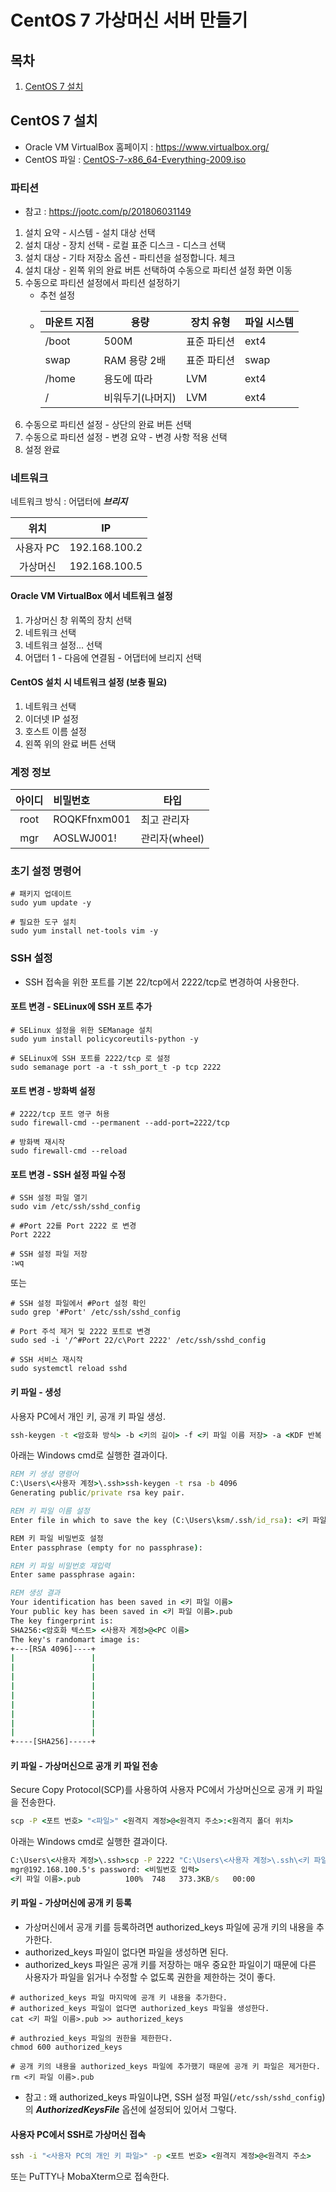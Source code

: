 # CentOS 7 가상머신 서버 만들기

## 목차
1. [CentOS 7 설치](#centos-7-설치)

## CentOS 7 설치
- Oracle VM VirtualBox 홈페이지 : https://www.virtualbox.org/
- CentOS 파일 : [CentOS-7-x86_64-Everything-2009.iso](https://mirror.kakao.com/centos/7.9.2009/isos/x86_64/CentOS-7-x86_64-Everything-2009.iso) 

### 파티션
- 참고 : https://jootc.com/p/201806031149

1. 설치 요약 - 시스템 - 설치 대상 선택
1. 설치 대상 - 장치 선택 - 로컬 표준 디스크 - 디스크 선택
2. 설치 대상 - 기타 저장소 옵션 - 파티션을 설정합니다. 체크
3. 설치 대상 - 왼쪽 위의 완료 버튼 선택하여 수동으로 파티션 설정 화면 이동
4. 수동으로 파티션 설정에서 파티션 설정하기
   - 추천 설정
   - | 마운트 지점 | 용량             | 장치 유형   | 파일 시스템 |
     |-------------|------------------|-------------|-------------|
     | /boot       | 500M             | 표준 파티션 | ext4        |
     | swap        | RAM 용량 2배     | 표준 파티션 | swap        |
     | /home       | 용도에 따라      | LVM         | ext4        |
     | /           | 비워두기(나머지) | LVM         | ext4        |
5. 수동으로 파티션 설정 - 상단의 완료 버튼 선택
6. 수동으로 파티션 설정 - 변경 요약 - 변경 사항 적용 선택
7. 설정 완료

### 네트워크

네트워크 방식 : 어댑터에 ***브리지***

|위치       | IP            |
|:---------:|:-------------:|
| 사용자 PC | 192.168.100.2 |
| 가상머신  | 192.168.100.5 |

#### Oracle VM VirtualBox 에서 네트워크 설정
1. 가상머신 창 위쪽의 장치 선택
2. 네트워크 선택
3. 네트워크 설정... 선택
4. 어댑터 1 - 다음에 연결됨 - 어댑터에 브리지 선택

#### CentOS 설치 시 네트워크 설정 (보충 필요)
1. 네트워크 선택
2. 이더넷 IP 설정
3. 호스트 이름 설정
4. 왼쪽 위의 완료 버튼 선택

### 계정 정보
| 아이디 | 비밀번호     | 타입          |
|:------:|:-------------|---------------|
| root   | ROQKFfnxm001 | 최고 관리자   |
| mgr    | AOSLWJ001!   | 관리자(wheel) |

### 초기 설정 명령어
```shell
# 패키지 업데이트
sudo yum update -y

# 필요한 도구 설치
sudo yum install net-tools vim -y
```

### SSH 설정
- SSH 접속을 위한 포트를 기본 22/tcp에서 2222/tcp로 변경하여 사용한다.

#### 포트 변경 - SELinux에 SSH 포트 추가
```shell
# SELinux 설정을 위한 SEManage 설치
sudo yum install policycoreutils-python -y

# SELinux에 SSH 포트를 2222/tcp 로 설정
sudo semanage port -a -t ssh_port_t -p tcp 2222
```

#### 포트 변경 - 방화벽 설정
```shell
# 2222/tcp 포트 영구 허용
sudo firewall-cmd --permanent --add-port=2222/tcp

# 방화벽 재시작
sudo firewall-cmd --reload
```

#### 포트 변경 - SSH 설정 파일 수정
```shell
# SSH 설정 파일 열기
sudo vim /etc/ssh/sshd_config

# #Port 22를 Port 2222 로 변경
Port 2222

# SSH 설정 파일 저장
:wq
```
또는
```shell
# SSH 설정 파일에서 #Port 설정 확인
sudo grep '#Port' /etc/ssh/sshd_config

# Port 주석 제거 및 2222 포트로 변경
sudo sed -i '/^#Port 22/c\Port 2222' /etc/ssh/sshd_config

# SSH 서비스 재시작
sudo systemctl reload sshd
```

#### 키 파일 - 생성
사용자 PC에서 개인 키, 공개 키 파일 생성.
```bat
ssh-keygen -t <암호화 방식> -b <키의 길이> -f <키 파일 이름 저장> -a <KDF 반복 횟수> -C <주석>
```
아래는 Windows cmd로 실행한 결과이다.
```bat
REM 키 생성 명령어
C:\Users\<사용자 계정>\.ssh>ssh-keygen -t rsa -b 4096
Generating public/private rsa key pair.

REM 키 파일 이름 설정
Enter file in which to save the key (C:\Users\ksm/.ssh/id_rsa): <키 파일 이름>

REM 키 파일 비밀번호 설정
Enter passphrase (empty for no passphrase):

REM 키 파일 비밀번호 재입력
Enter same passphrase again:

REM 생성 결과
Your identification has been saved in <키 파일 이름>
Your public key has been saved in <키 파일 이름>.pub
The key fingerprint is:
SHA256:<암호화 텍스트> <사용자 계정>@<PC 이름>
The key's randomart image is:
+---[RSA 4096]----+
|                 |
|                 |
|                 |
|                 |
|                 |
|                 |
|                 |
|                 |
|                 |
+----[SHA256]-----+
```

#### 키 파일 - 가상머신으로 공개 키 파일 전송
Secure Copy Protocol(SCP)를 사용하여 사용자 PC에서 가상머신으로 공개 키 파일을 전송한다.
```bat
scp -P <포트 번호> "<파일>" <원격지 계정>@<원격지 주소>:<원격지 폴더 위치>
```
아래는 Windows cmd로 실행한 결과이다.
```bat
C:\Users\<사용자 계정>\.ssh>scp -P 2222 "C:\Users\<사용자 계정>\.ssh\<키 파일 이름>.pub" 
mgr@192.168.100.5's password: <비밀번호 입력>
<키 파일 이름>.pub          100%  748   373.3KB/s   00:00
```

#### 키 파일 - 가상머신에 공개 키 등록
- 가상머신에서 공개 키를 등록하려면 authorized_keys 파일에 공개 키의 내용을 추가한다.
- authorized_keys 파일이 없다면 파일을 생성하면 된다.
- authorized_keys 파일은 공개 키를 저장하는 매우 중요한 파일이기 때문에 다른 사용자가 파일을 읽거나 수정할 수 없도록 권한을 제한하는 것이 좋다.

```shell
# authorized_keys 파일 마지막에 공개 키 내용을 추가한다.
# authorized_keys 파일이 없다면 authorized_keys 파일을 생성한다.
cat <키 파일 이름>.pub >> authorized_keys

# authrozied_keys 파일의 권한을 제한한다.
chmod 600 authorized_keys

# 공개 키의 내용을 authorized_keys 파일에 추가했기 때문에 공개 키 파일은 제거한다.
rm <키 파일 이름>.pub
```

- 참고 : 왜 authorized_keys 파일이냐면, SSH 설정 파일(```/etc/ssh/sshd_config```)의 ***AuthorizedKeysFile*** 옵션에 설정되어 있어서 그렇다.

#### 사용자 PC에서 SSH로 가상머신 접속
```bat
ssh -i "<사용자 PC의 개인 키 파일>" -p <포트 번호> <원격지 계정>@<원격지 주소>
```
또는 PuTTY나 MobaXterm으로 접속한다.
